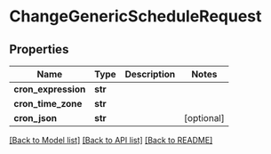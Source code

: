 # ChangeGenericScheduleRequest

## Properties
Name | Type | Description | Notes
------------ | ------------- | ------------- | -------------
**cron_expression** | **str** |  | 
**cron_time_zone** | **str** |  | 
**cron_json** | **str** |  | [optional] 

[[Back to Model list]](../README.md#documentation-for-models) [[Back to API list]](../README.md#documentation-for-api-endpoints) [[Back to README]](../README.md)

